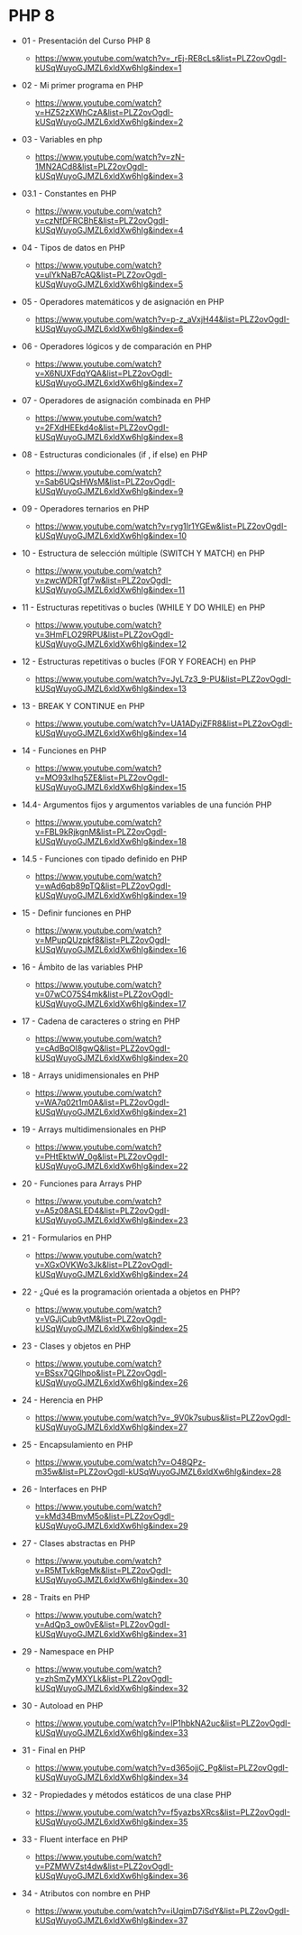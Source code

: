 # PHP 8

* 01 - Presentación del Curso PHP 8
    * https://www.youtube.com/watch?v=_rEj-RE8cLs&list=PLZ2ovOgdI-kUSqWuyoGJMZL6xldXw6hIg&index=1

* 02 - Mi primer programa en PHP
    * https://www.youtube.com/watch?v=HZ52zXWhCzA&list=PLZ2ovOgdI-kUSqWuyoGJMZL6xldXw6hIg&index=2

* 03 - Variables en php
    * https://www.youtube.com/watch?v=zN-1MN2ACd8&list=PLZ2ovOgdI-kUSqWuyoGJMZL6xldXw6hIg&index=3

* 03.1 - Constantes en PHP
    * https://www.youtube.com/watch?v=czNfDFRCBhE&list=PLZ2ovOgdI-kUSqWuyoGJMZL6xldXw6hIg&index=4

* 04 - Tipos de datos en PHP
    * https://www.youtube.com/watch?v=ulYkNaB7cAQ&list=PLZ2ovOgdI-kUSqWuyoGJMZL6xldXw6hIg&index=5

* 05 - Operadores matemáticos y de asignación en PHP
    * https://www.youtube.com/watch?v=p-z_aVxjH44&list=PLZ2ovOgdI-kUSqWuyoGJMZL6xldXw6hIg&index=6

* 06 - Operadores lógicos y de comparación en PHP
    * https://www.youtube.com/watch?v=X6NUXFdqYQA&list=PLZ2ovOgdI-kUSqWuyoGJMZL6xldXw6hIg&index=7

* 07 - Operadores de asignación combinada en PHP
    * https://www.youtube.com/watch?v=2FXdHEEkd4o&list=PLZ2ovOgdI-kUSqWuyoGJMZL6xldXw6hIg&index=8

* 08 - Estructuras condicionales (if , if else) en PHP
    * https://www.youtube.com/watch?v=Sab6UQsHWsM&list=PLZ2ovOgdI-kUSqWuyoGJMZL6xldXw6hIg&index=9

* 09 - Operadores ternarios en PHP
    * https://www.youtube.com/watch?v=ryg1Ir1YGEw&list=PLZ2ovOgdI-kUSqWuyoGJMZL6xldXw6hIg&index=10

* 10 - Estructura de selección múltiple (SWITCH Y MATCH) en PHP
    * https://www.youtube.com/watch?v=zwcWDRTgf7w&list=PLZ2ovOgdI-kUSqWuyoGJMZL6xldXw6hIg&index=11

* 11 - Estructuras repetitivas o bucles (WHILE Y DO WHILE) en PHP
    * https://www.youtube.com/watch?v=3HmFLO29RPU&list=PLZ2ovOgdI-kUSqWuyoGJMZL6xldXw6hIg&index=12

* 12 - Estructuras repetitivas o bucles (FOR Y FOREACH) en PHP
    * https://www.youtube.com/watch?v=JyL7z3_9-PU&list=PLZ2ovOgdI-kUSqWuyoGJMZL6xldXw6hIg&index=13

* 13 - BREAK Y CONTINUE en PHP
    * https://www.youtube.com/watch?v=UA1ADyiZFR8&list=PLZ2ovOgdI-kUSqWuyoGJMZL6xldXw6hIg&index=14

* 14 - Funciones en PHP
    * https://www.youtube.com/watch?v=MO93xlhq5ZE&list=PLZ2ovOgdI-kUSqWuyoGJMZL6xldXw6hIg&index=15

* 14.4- Argumentos fijos y argumentos variables de una función PHP
    * https://www.youtube.com/watch?v=FBL9kRjkgnM&list=PLZ2ovOgdI-kUSqWuyoGJMZL6xldXw6hIg&index=18

* 14.5 - Funciones con tipado definido en PHP
    * https://www.youtube.com/watch?v=wAd6qb89pTQ&list=PLZ2ovOgdI-kUSqWuyoGJMZL6xldXw6hIg&index=19

* 15 - Definir funciones en PHP
    * https://www.youtube.com/watch?v=MPupQUzpkf8&list=PLZ2ovOgdI-kUSqWuyoGJMZL6xldXw6hIg&index=16

* 16 - Ámbito de las variables PHP
    * https://www.youtube.com/watch?v=07wCO75S4mk&list=PLZ2ovOgdI-kUSqWuyoGJMZL6xldXw6hIg&index=17

* 17 - Cadena de caracteres o string en PHP
    * https://www.youtube.com/watch?v=cAdBqOI8gwQ&list=PLZ2ovOgdI-kUSqWuyoGJMZL6xldXw6hIg&index=20

* 18 - Arrays unidimensionales en PHP
    * https://www.youtube.com/watch?v=WA7q02t1m0A&list=PLZ2ovOgdI-kUSqWuyoGJMZL6xldXw6hIg&index=21

* 19 - Arrays multidimensionales en PHP
    * https://www.youtube.com/watch?v=PHtEktwW_0g&list=PLZ2ovOgdI-kUSqWuyoGJMZL6xldXw6hIg&index=22

* 20 - Funciones para Arrays PHP
    * https://www.youtube.com/watch?v=A5z08ASLED4&list=PLZ2ovOgdI-kUSqWuyoGJMZL6xldXw6hIg&index=23

* 21 - Formularios en PHP
    * https://www.youtube.com/watch?v=XGxOVKWo3Jk&list=PLZ2ovOgdI-kUSqWuyoGJMZL6xldXw6hIg&index=24

* 22 - ¿Qué es la programación orientada a objetos en PHP?
    * https://www.youtube.com/watch?v=VGJjCub9vtM&list=PLZ2ovOgdI-kUSqWuyoGJMZL6xldXw6hIg&index=25

* 23 - Clases y objetos en PHP
    * https://www.youtube.com/watch?v=BSsx7QGlhpo&list=PLZ2ovOgdI-kUSqWuyoGJMZL6xldXw6hIg&index=26

* 24 - Herencia en PHP
    * https://www.youtube.com/watch?v=_9V0k7subus&list=PLZ2ovOgdI-kUSqWuyoGJMZL6xldXw6hIg&index=27

* 25 - Encapsulamiento en PHP
    * https://www.youtube.com/watch?v=O48QPz-m35w&list=PLZ2ovOgdI-kUSqWuyoGJMZL6xldXw6hIg&index=28

* 26 - Interfaces en PHP
    * https://www.youtube.com/watch?v=kMd34BmvM5o&list=PLZ2ovOgdI-kUSqWuyoGJMZL6xldXw6hIg&index=29

* 27 - Clases abstractas en PHP
    * https://www.youtube.com/watch?v=R5MTvkRgeMk&list=PLZ2ovOgdI-kUSqWuyoGJMZL6xldXw6hIg&index=30

* 28 - Traits en PHP
    * https://www.youtube.com/watch?v=AdQp3_ow0vE&list=PLZ2ovOgdI-kUSqWuyoGJMZL6xldXw6hIg&index=31

* 29 - Namespace en PHP
    * https://www.youtube.com/watch?v=zhSmZyMXYLk&list=PLZ2ovOgdI-kUSqWuyoGJMZL6xldXw6hIg&index=32

* 30 - Autoload en PHP
    * https://www.youtube.com/watch?v=lP1hbkNA2uc&list=PLZ2ovOgdI-kUSqWuyoGJMZL6xldXw6hIg&index=33

* 31 - Final en PHP
    * https://www.youtube.com/watch?v=d365ojjC_Pg&list=PLZ2ovOgdI-kUSqWuyoGJMZL6xldXw6hIg&index=34

* 32 - Propiedades y métodos estáticos de una clase PHP
    * https://www.youtube.com/watch?v=f5yazbsXRcs&list=PLZ2ovOgdI-kUSqWuyoGJMZL6xldXw6hIg&index=35

* 33 - Fluent interface en PHP
    * https://www.youtube.com/watch?v=PZMWVZst4dw&list=PLZ2ovOgdI-kUSqWuyoGJMZL6xldXw6hIg&index=36

* 34 - Atributos con nombre en PHP
    * https://www.youtube.com/watch?v=iUqimD7iSdY&list=PLZ2ovOgdI-kUSqWuyoGJMZL6xldXw6hIg&index=37